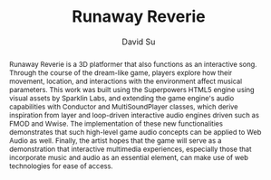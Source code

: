 --- 
  title: "Runaway Reverie" 
  abstract: "Runaway Reverie is a 3D platformer that also functions as an interactive song. Through the course of the dream-like game, players explore how their movement, location, and interactions with the environment affect musical parameters. This work was built using the Superpowers HTML5 engine using visual assets by Sparklin Labs, and extending the game engine's audio capabilities with Conductor and MultiSoundPlayer classes, which derive inspiration from layer and loop-driven interactive audio engines driven such as FMOD and Wwise. The implementation of these new functionalities demonstrates that such high-level game audio concepts can be applied to Web Audio as well. Finally, the artist hopes that the game will serve as a demonstration that interactive multimedia experiences, especially those that incorporate music and audio as an essential element, can make use of web technologies for ease of access." 
  address: "London" 
  author: "David Su" 
  booktitle: "Proceedings of the International Web Audio Conference" 
  editor: "Florian Thalmann, Sebastian Ewert" 
  month: "Proceedings of the International Web Audio Conference"
  pages: "2017" 
  publisher: "Queen Mary University of London" 
  series: "WAC '17"
  type: "Artwork"  
  year: "2017" 
  id: "2017_EA_52" 
  tags: year2017 
  pdflink: /_data/papers/pdf/2017/2017_52.pdf
  ISSN: 2663-5844
---